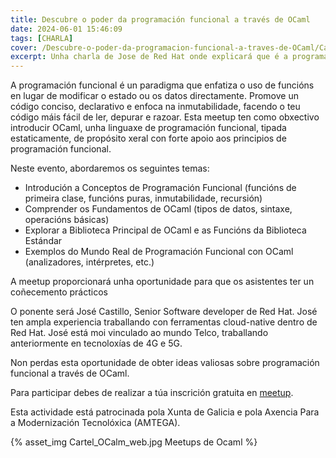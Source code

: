 ```yaml
---
title: Descubre o poder da programación funcional a través de OCaml
date: 2024-06-01 15:46:09
tags: [CHARLA]
cover: /Descubre-o-poder-da-programacion-funcional-a-traves-de-OCaml/Cartel_OCalm_teaser.jpg
excerpt: Unha charla de Jose de Red Hat onde explicará que é a programación funcional.
---
```


A programación funcional é un paradigma que enfatiza o uso de funcións en lugar de modificar o estado ou os datos directamente. Promove un código conciso, declarativo e enfoca na inmutabilidade, facendo o teu código máis fácil de ler, depurar e razoar. Esta meetup ten como obxectivo introducir OCaml, unha linguaxe de programación funcional, tipada estaticamente, de propósito xeral con forte apoio aos principios de programación funcional.

Neste evento, abordaremos os seguintes temas:

- Introdución a Conceptos de Programación Funcional (funcións de primeira clase, funcións puras, inmutabilidade, recursión)
- Comprender os Fundamentos de OCaml (tipos de datos, sintaxe, operacións básicas)
- Explorar a Biblioteca Principal de OCaml e as Funcións da Biblioteca Estándar
- Exemplos do Mundo Real de Programación Funcional con OCaml (analizadores, intérpretes, etc.)

A meetup proporcionará unha oportunidade para que os asistentes ter un coñecemento prácticos

O ponente será José Castillo, Senior Software developer de Red Hat. José ten ampla experiencia traballando con ferramentas cloud-native dentro de Red Hat. José está moi vinculado ao mundo Telco, traballando anteriormente en tecnoloxías de 4G e 5G.

Non perdas esta oportunidade de obter ideas valiosas sobre programación funcional a través de OCaml.

Para participar debes de realizar a túa inscrición gratuita en [meetup](https://www.meetup.com/es-ES/aindustriosa/events/299611775/).

Esta actividade está patrocinada pola Xunta de Galicia e pola Axencia Para a Modernización Tecnolóxica (AMTEGA).

{% asset_img Cartel_OCalm_web.jpg  Meetups de Ocaml %}
